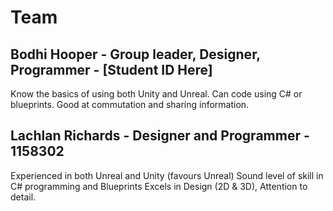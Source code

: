 # Team 

## Bodhi Hooper - Group leader, Designer, Programmer - [Student ID Here]
Know the basics of using both Unity and Unreal.
Can code using C# or blueprints.
Good at commutation and sharing information.


## Lachlan Richards - Designer and Programmer - 1158302
Experienced in both Unreal and Unity (favours Unreal)
Sound level of skill in C# programming and Blueprints
Excels in Design (2D & 3D), Attention to detail.

